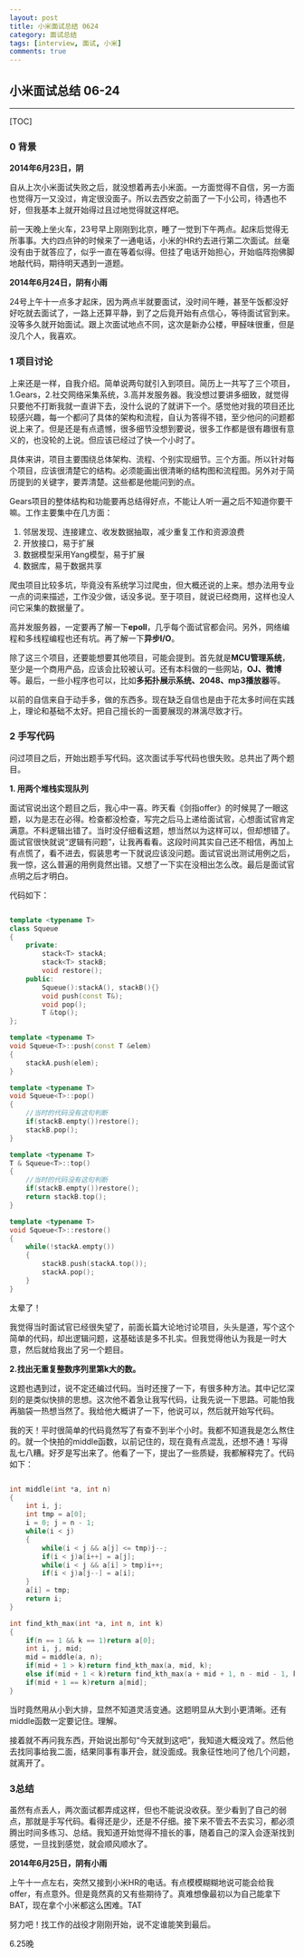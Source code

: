 ```yaml
---
layout: post
title: 小米面试总结 0624
category: 面试总结
tags: [interview, 面试, 小米]
comments: true
---
```



## 小米面试总结 06-24

---------------
[TOC]

### 0 背景
**2014年6月23日，阴**

自从上次小米面试失败之后，就没想着再去小米面。一方面觉得不自信，另一方面也觉得万一又没过，肯定很没面子。所以去西安之前面了一下小公司，待遇也不好，但我基本上就开始得过且过地觉得就这样吧。

前一天晚上坐火车，23号早上刚刚到北京，睡了一觉到下午两点。起床后觉得无所事事。大约四点钟的时候来了一通电话，小米的HR约去进行第二次面试。丝毫没有由于就答应了，似乎一直在等着似得。但挂了电话开始担心，开始临阵抱佛脚地敲代码，期待明天遇到一道题。

**2014年6月24日，阴有小雨**

24号上午十一点多才起床，因为两点半就要面试，没时间午睡，甚至午饭都没好好吃就去面试了，一路上还算平静，到了之后竟开始有点信心，等待面试官到来。没等多久就开始面试。跟上次面试地点不同，这次是新办公楼，甲醛味很重，但是没几个人，我喜欢。
### 1 项目讨论
上来还是一样，自我介绍。简单说两句就引入到项目。简历上一共写了三个项目，1.Gears，2.社交网络采集系统，3.高并发服务器。我没想过要讲多细致，就觉得只要他不打断我就一直讲下去，没什么说的了就讲下一个。感觉他对我的项目还比较感兴趣，每一个都问了具体的架构和流程，自认为答得不错，至少他问的问题都说上来了。但是还是有点遗憾，很多细节没想到要说，很多工作都是很有趣很有意义的，也没轮的上说。但应该已经过了快一个小时了。

具体来讲，项目主要围绕总体架构、流程、个别实现细节。三个方面。所以针对每个项目，应该很清楚它的结构。必须能画出很清晰的结构图和流程图。另外对于简历提到的关键字，要弄清楚。这些都是他能问到的点。

Gears项目的整体结构和功能要再总结得好点，不能让人听一遍之后不知道你要干嘛。工作主要集中在几方面：

1. 邻居发现、连接建立、收发数据抽取，减少重复工作和资源浪费
2. 开放接口，易于扩展
3. 数据模型采用Yang模型，易于扩展
4. 数据库，易于数据共享

爬虫项目比较多坑，毕竟没有系统学习过爬虫，但大概还说的上来。想办法用专业一点的词来描述，工作没少做，话没多说。至于项目，就说已经商用，这样也没人问它采集的数据量了。

高并发服务器，一定要再了解一下**epoll**，几乎每个面试官都会问。另外，网络编程和多线程编程也还有坑。再了解一下**异步I/O**。

除了这三个项目，还要能想要其他项目，可能会提到。首先就是**MCU管理系统**，至少是一个商用产品，应该会比较被认可。还有本科做的一些网站，**OJ、微博**等。最后，一些小程序也可以，比如**多拓扑展示系统、2048、mp3播放器**等。

以前的自信来自于动手多，做的东西多。现在缺乏自信也是由于花太多时间在实践上，理论和基础不太好。把自己擅长的一面要展现的淋漓尽致才行。

### 2 手写代码
问过项目之后，开始出题手写代码。这次面试手写代码也很失败。总共出了两个题目。

**1. 用两个堆栈实现队列**

面试官说出这个题目之后，我心中一喜。昨天看《剑指offer》的时候晃了一眼这题，以为是志在必得。检查都没检查，写完之后马上递给面试官，心想面试官肯定满意。不料逻辑出错了。当时没仔细看这题，想当然以为这样可以，但却想错了。面试官很快就说“逻辑有问题”，让我再看看。这段时间其实自己还不相信，再加上有点慌了，看不进去，假装思考一下就说应该没问题。面试官说出测试用例之后，我一惊，这么普遍的用例竟然出错。又想了一下实在没相出怎么改。最后是面试官点明之后才明白。

代码如下：

```c++

template <typename T>
class Squeue
{
	private:
		stack<T> stackA;
		stack<T> stackB;
		void restore();
	public:
		Squeue():stackA(), stackB(){}
		void push(const T&);
		void pop();
		T &top();
};

template <typename T>
void Squeue<T>::push(const T &elem)
{
	stackA.push(elem);
}

template <typename T>
void Squeue<T>::pop()
{
	//当时的代码没有这句判断
	if(stackB.empty())restore();
	stackB.pop();
}

template <typename T>
T & Squeue<T>::top()
{
	//当时的代码没有这句判断
	if(stackB.empty())restore();
	return stackB.top();
}

template <typename T>
void Squeue<T>::restore()
{
	while(!stackA.empty())
	{
		stackB.push(stackA.top());
		stackA.pop();
	}
}
```
太晕了！

我觉得当时面试官已经很失望了，前面长篇大论地讨论项目，头头是道，写个这个简单的代码，却出逻辑问题，这基础该是多不扎实。但我觉得他认为我是一时大意，然后就给我出了另一个题目。

**2.找出无重复整数序列里第k大的数。**

这题也遇到过，说不定还编过代码。当时还搜了一下，有很多种方法。其中记忆深刻的是类似快排的思想。这次他不着急让我写代码，让我先说一下思路。可能怕我再脑袋一热想当然了。我给他大概讲了一下，他说可以，然后就开始写代码。

我的天！平时很简单的代码竟然写了有查不到半个小时。我都不知道我是怎么熬住的。就一个快拍的middle函数，以前记住的，现在竟有点混乱，还想不通！写得乱七八糟。好歹是写出来了。他看了一下，提出了一些质疑，我都解释完了。代码如下：

```c++

int middle(int *a, int n)
{
	int i, j;
	int tmp = a[0];
	i = 0; j = n - 1;
	while(i < j)
	{
		while(i < j && a[j] <= tmp)j--;
		if(i < j)a[i++] = a[j];
		while(i < j && a[i] > tmp)i++;
		if(i < j)a[j--] = a[i];
	}
	a[i] = tmp;
	return i;
}

int find_kth_max(int *a, int n, int k)
{
	if(n == 1 && k == 1)return a[0];
	int i, j, mid;
	mid = middle(a, n);
	if(mid + 1 > k)return find_kth_max(a, mid, k);
	else if(mid + 1 < k)return find_kth_max(a + mid + 1, n - mid - 1, k - mid - 1);
	if(mid + 1 == k)return a[mid];
}

```

当时竟然用从小到大排，显然不知道灵活变通。这题明显从大到小更清晰。还有middle函数一定要记住。理解。

接着就不再问我东西，开始说出那句“今天就到这吧”，我知道大概没戏了。然后他去找同事给我二面，结果同事有事开会，就没面成。我象征性地问了他几个问题，就离开了。

### 3总结
虽然有点丢人，两次面试都弄成这样，但也不能说没收获。至少看到了自己的弱点，那就是手写代码。看得还是少，还是不仔细。接下来不管去不去实习，都必须腾出时间多练习、总结。我知道开始觉得不擅长的事，随着自己的深入会逐渐找到感觉，一旦找到感觉，就会顺风顺水了。

**2014年6月25日，阴有小雨**

上午十一点左右，突然又接到小米HR的电话。有点模模糊糊地说可能会给我offer，有点意外。但是竟然真的又有些期待了。真难想像最初以为自己能拿下BAT，现在拿个小米都这么困难。TAT

努力吧！找工作的战役才刚刚开始，说不定谁能笑到最后。

6.25晚
